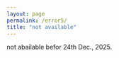 ```yaml
---
layout: page
permalink: /error5/
title: "not available"
---
```


not abailable befor 24th Dec., 2025.
